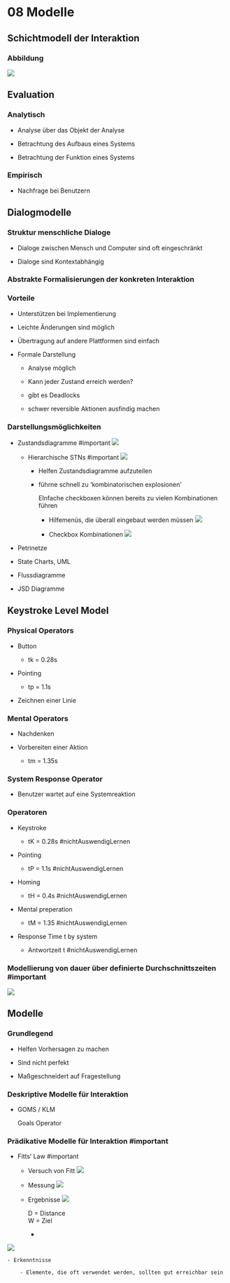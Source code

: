 # 08 Modelle


## Schichtmodell der Interaktion

### Abbildung
![](/mindnote/4D34261C-A44E-4E19-8184-86689CC5B050.png)

## Evaluation

### Analytisch

- Analyse über das Objekt der Analyse

- Betrachtung des Aufbaus eines Systems

- Betrachtung der Funktion eines Systems

### Empirisch

- Nachfrage bei Benutzern

## Dialogmodelle

### Struktur menschliche Dialoge

- Dialoge zwischen Mensch und Computer sind oft eingeschränkt

- Dialoge sind Kontextabhängig

### Abstrakte Formalisierungen der konkreten Interaktion

### Vorteile

- Unterstützen bei Implementierung

- Leichte Änderungen sind möglich

- Übertragung auf andere Plattformen sind einfach

- Formale Darstellung

	- Analyse möglich

	- Kann jeder Zustand erreich werden?

	- gibt es Deadlocks

	- schwer reversible Aktionen ausfindig machen

### Darstellungsmöglichkeiten

- Zustandsdiagramme #important
![](/mindnote/DB4FD7F8-C96F-424A-8AB0-ED64C397BC4F.png)

	- Hierarchische STNs #important
![](/mindnote/85FB61C6-3FCA-41EA-95E2-DFFACD843517.png)

		- Helfen Zustandsdiagramme aufzuteilen

		- führne schnell zu ‘kombinatorischen explosionen'

			EInfache checkboxen können bereits zu vielen Kombinationen führen

			- Hilfemenüs, die überall eingebaut werden müssen
![](/mindnote/02E6F3EC-6F6B-46C2-AD04-684ED262EAC2.png)

			- Checkbox Kombinationen
![](/mindnote/6EF4201D-16E0-4575-A085-52B8FF0A4402.png)

- Petrinetze

- State Charts, UML

- Flussdiagramme

- JSD Diagramme

## Keystroke Level Model

### Physical Operators

- Button

	- tk = 0.28s

- Pointing

	- tp = 1.1s

- Zeichnen einer Linie

### Mental Operators

- Nachdenken

- Vorbereiten einer Aktion

	- tm = 1.35s

### System Response Operator

- Benutzer wartet auf eine Systemreaktion

### Operatoren

- Keystroke

	- tK = 0.28s #nichtAuswendigLernen

- Pointing

	- tP = 1.1s #nichtAuswendigLernen

- Homing

	- tH = 0.4s #nichtAuswendigLernen

- Mental preperation

	- tM = 1.35 #nichtAuswendigLernen

- Response Time t by system

	- Antwortzeit t #nichtAuswendigLernen

### Modellierung von dauer über definierte Durchschnittszeiten #important
![](/mindnote/0E56B389-6578-485F-AB75-9B6E908049D9.png)

## Modelle

### Grundlegend

- Helfen Vorhersagen zu machen

- Sind nicht perfekt

- Maßgeschneidert auf Fragestellung

### Deskriptive Modelle für Interaktion

- GOMS / KLM

	Goals Operator 

### Prädikative Modelle für Interaktion #important

- Fitts’ Law #important

	- Versuch von Fitt
![](/mindnote/F1B4762E-9ACD-462F-AABE-0DAD8AB4B9C5.png)

	- Messung
![](/mindnote/C6CE05B2-D2CF-4E7D-A2CF-92D6270FBB64.png)

	- Ergebnisse
![](/mindnote/9669AD1C-8249-4777-AAC4-3023ECFDA4A9.png)

		D = Distance  
		W = Ziel

		- 
![](/mindnote/6B5D81AF-2ED0-47DC-9002-B13E510E5B51.png)

	- Erkenntnisse

		- Elemente, die oft verwendet werden, sollten gut erreichbar sein